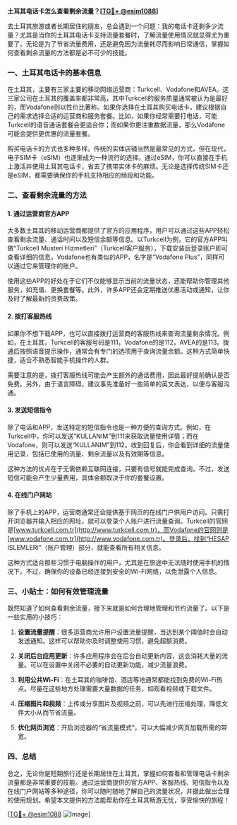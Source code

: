 **土耳其电话卡怎么查看剩余流量？[[TG💪+ @esim1088](https://t.me/s/esim1088)]**

去土耳其旅游或者长期居住的朋友，总会遇到一个问题：我的电话卡还剩多少流量？尤其是当你的土耳其电话卡支持流量套餐时，了解流量使用情况就显得尤为重要了。无论是为了节省流量费用，还是避免因为流量耗尽而影响日常通信，掌握如何查看剩余流量的方法都是必不可少的技能。

### 一、土耳其电话卡的基本信息

在土耳其，主要有三家主要的移动网络运营商：Turkcell、Vodafone和AVEA。这三家公司在土耳其的覆盖率都非常高，其中Turkcell的服务质量通常被认为是最好的，而Vodafone则以性价比著称。如果你选择在土耳其购买电话卡，建议根据自己的需求选择合适的运营商和服务套餐。比如，如果你经常需要打电话，可能Turkcell的语音通话套餐会更适合你；而如果你更注重数据流量，那么Vodafone可能会提供更优惠的流量套餐。

购买电话卡的方式也多种多样。传统的实体店铺当然是最常见的方式，但在现代，电子SIM卡（eSIM）也逐渐成为一种流行的选择。通过eSIM，你可以直接在手机上激活并使用土耳其电话卡，省去了携带实体卡的麻烦。无论是选择传统SIM卡还是eSIM，都需要确保你的手机支持相应的频段和功能。

### 二、查看剩余流量的方法

#### 1. **通过运营商官方APP**
  
大多数土耳其的移动运营商都提供了官方的应用程序，用户可以通过这些APP轻松查看剩余流量、通话时间以及短信余额等信息。以Turkcell为例，它的官方APP叫做“Turkcell Musteri Hizmetleri”（Turkcell客户服务），下载安装后登录账户即可查看详细的信息。Vodafone也有类似的APP，名字是“Vodafone Plus”，同样可以通过它来管理你的账户。

使用这些APP的好处在于它们不仅能够显示当前的流量状态，还能帮助你管理其他服务，如充值、更换套餐等。此外，许多APP还会定期推送优惠活动或通知，让你及时了解最新的资费政策。

#### 2. **拨打客服热线**
  
如果你不想下载APP，也可以直接拨打运营商的客服热线来查询流量剩余情况。例如，在土耳其，Turkcell的客服号码是111，Vodafone的是112，AVEA的是113。拨通后按照语音提示操作，通常会有专门的选项用于查询流量余额。这种方式简单快捷，适合不熟悉智能手机操作的人群。

需要注意的是，拨打客服热线可能会产生额外的通话费用，因此最好提前确认是否免费。另外，由于语言障碍，建议事先准备好一些简单的英文表达，以便与客服沟通。

#### 3. **发送短信指令**
  
除了电话和APP，发送特定的短信指令也是一种方便的查询方式。例如，在Turkcell中，你可以发送“KULLANIM”到111来获取流量使用详情；而在Vodafone，则可以发送“KULLANIM”到112。收到回复后，你会看到详细的流量使用记录，包括已使用的流量、剩余流量以及有效期等信息。

这种方法的优点在于无需依赖互联网连接，只要有信号就能完成查询。不过，发送短信可能会产生少量费用，具体金额取决于你的套餐设置。

#### 4. **在线门户网站**
  
除了手机上的APP，运营商通常还会提供基于网页的在线门户供用户访问。只需打开浏览器并输入相应的网址，就可以登录个人账户进行流量查询。Turkcell的官网是[www.turkcell.com.tr](http://www.turkcell.com.tr)，而Vodafone的官网则是[www.vodafone.com.tr](http://www.vodafone.com.tr)。登录后，找到“HESAP ISLEMLERI”（账户管理）部分，就能查看所有相关信息。

这种方式适合那些习惯于电脑操作的用户，尤其是在旅途中无法随时使用手机的情况下。不过，确保你的设备已经连接到安全的Wi-Fi网络，以免泄露个人信息。

### 三、小贴士：如何有效管理流量

既然知道了如何查看剩余流量，接下来就是如何合理地管理和节约流量了。以下是一些实用的小技巧：

1. **设置流量提醒**：很多运营商允许用户设置流量提醒，当达到某个阈值时会自动发送通知。这样可以帮助你及时调整使用习惯，避免超额消费。
   
2. **关闭后台应用更新**：许多应用程序会在后台自动更新内容，这会消耗大量的流量。可以在设置中关闭不必要的自动更新功能，减少流量浪费。

3. **利用公共Wi-Fi**：在土耳其的咖啡馆、酒店等地通常都能找到免费的Wi-Fi热点。尽量在这些地方处理需要大量数据的任务，如观看视频或下载文件。

4. **压缩图片和视频**：上传或分享图片及视频之前，可以先进行压缩处理，降低文件大小从而节省流量。

5. **优化网页浏览**：开启浏览器的“省流量模式”，可以大幅减少网页加载所需的带宽。

### 四、总结

总之，无论你是短期旅行还是长期居住在土耳其，掌握如何查看和管理电话卡剩余流量都是非常重要的技能。通过运营商提供的官方APP、客服热线、短信指令以及在线门户网站等多种途径，你可以随时随地了解自己的流量状况，并据此做出合理的使用规划。希望本文提供的方法能帮助你在土耳其畅游无忧，享受愉快的旅程！

[[TG💪+ @esim1088](https://t.me/s/esim1088) ![Image](https://i.postimg.cc/4NQfJmqS/Snipaste-2025-05-13-00-14-12.png)]